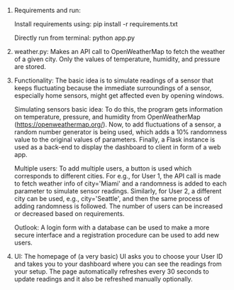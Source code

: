 1. Requirements and run:

    Install requirements using: pip install -r requirements.txt
    
    Directly run from terminal: python app.py

2. weather.py: 
    Makes an API call to OpenWeatherMap to fetch the weather of a given city. Only the values of temperature, humidity, and pressure are stored.

3. Functionality: 
    The basic idea is to simulate readings of a sensor that keeps fluctuating because the immediate surroundings of a sensor, especially home sensors, might get affected even by opening windows.

    Simulating sensors basic idea: 
    To do this, the program gets information on temperature, pressure, and humidity from OpenWeatherMap (https://openweathermap.org/). Now, to add fluctuations of a sensor, a random number generator is being used, which adds a 10% randomness value to the original values of parameters. Finally, a Flask instance is used as a back-end to display the dashboard to client in form of a web app.

    Multiple users:
    To add multiple users, a button is used which corresponds to different cities. For e.g., for User 1, the API call is made to fetch weather info of city='Miami' and a randomness is added to each parameter to simulate sensor readings. Similarly, for User 2, a different city can be used, e.g., city='Seattle', and then the same process of adding randomness is followed. The number of users can be increased or decreased based on requirements.

    Outlook:
    A login form with a database can be used to make a more secure interface and a registration procedure can be used to add new users.

4. UI:
    The homepage of (a very basic) UI asks you to choose your User ID and takes you to your dashboard where you can see the readings from your setup. The page automatically refreshes every 30 seconds to update readings and it also be refreshed manually optionally.
